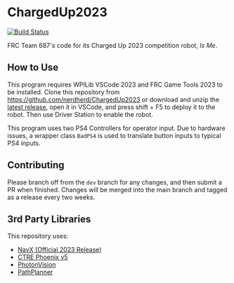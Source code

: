 # ChargedUp2023
[![Build Status](https://github.com/nerdherd/ChargedUp2023/actions/workflows/build.yml/badge.svg)](https://github.com/nerdherd/ChargedUp2023/actions/workflows/build.yml)

FRC Team 687's code for its Charged Up 2023 competition robot, *Is Me*.

## How to Use

This program requires WPILib VSCode 2023 and FRC Game Tools 2023 to be installed.
Clone this repository from <https://github.com/nerdherd/ChargedUp2023> 
or download and unzip the [latest release](https://github.com/nerdherd/ChargedUp2023/releases/latest),
open it in VSCode, and press shift + F5 to deploy it to the robot. 
Then use Driver Station to enable the robot.

This program uses two PS4 Controllers for operator input. Due to hardware issues,
a wrapper class `BadPS4` is used to translate button inputs to typical PS4 inputs.

## Contributing

Please branch off from the `dev` branch for any changes, and then submit a PR when finished. 
Changes will be merged into the main branch and tagged as a release every two weeks.

## 3rd Party Libraries

This repository uses:
- [NavX (Official 2023 Release)](https://dev.studica.com/releases/2023/NavX.json)
- [CTRE Phoenix v5](https://store.ctr-electronics.com/software/)
- [PhotonVision](https://photonvision.org/)
- [PathPlanner](https://github.com/mjansen4857/pathplanner)
